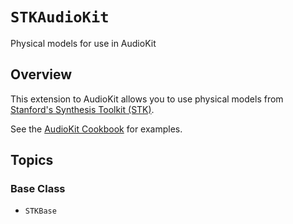 # ``STKAudioKit``

Physical models for use in AudioKit

## Overview

This extension to AudioKit allows you to use physical models from [Stanford's Synthesis Toolkit (STK)](https://ccrma.stanford.edu/software/stk/).

See the [AudioKit Cookbook](https://github.com/AudioKit/Cookbook/) for examples.

## Topics

### Base Class

- ``STKBase``

